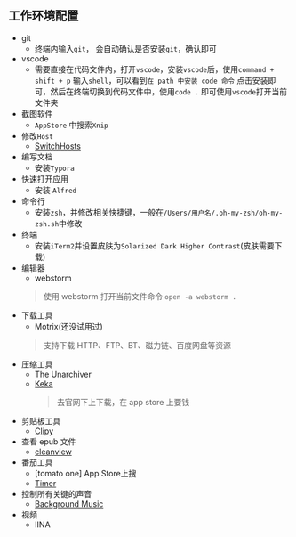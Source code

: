 ## 工作环境配置
- git
    - 终端内输入`git`， 会自动确认是否安装`git`，确认即可
- vscode
    - 需要直接在代码文件内，打开`vscode`，安装`vscode`后，使用`command + shift + p` 输入`shell`，可以看到`在 path 中安装 code 命令`
     点击安装即可，然后在终端切换到代码文件中，使用`code .` 即可使用`vscode`打开当前文件夹
- 截图软件
    - `AppStore` 中搜索`Xnip`
- 修改`Host`
    - [SwitchHosts](https://github.com/oldj/SwitchHosts)
- 编写文档
    - 安装`Typora`
- 快速打开应用
    - 安装 `Alfred`
- 命令行
    - 安装`zsh`，并修改相关快捷键，一般在`/Users/用户名/.oh-my-zsh/oh-my-zsh.sh`中修改
- 终端
    - 安装`iTerm2`并设置皮肤为`Solarized Dark Higher Contrast`(皮肤需要下载)
- 编辑器
    - webstorm
    > 使用 webstorm 打开当前文件命令 `open -a webstorm .`
- 下载工具
    - Motrix(还没试用过)
    > 支持下载 HTTP、FTP、BT、磁力链、百度网盘等资源    
- 压缩工具
    - The Unarchiver
    - [Keka](https://www.keka.io/en/)
        > 去官网下上下载，在 app store 上要钱
- 剪贴板工具
    - [Clipy](https://clipy-app.com/)
- 查看 epub 文件
    - [cleanview](https://xclient.info/s/clearview.html)    
- 番茄工具
    - [tomato one]  App Store上搜
    - [Timer](https://github.com/michaelvillar/timer-app)
- 控制所有关键的声音
    - [Background Music](https://github.com/kyleneideck/BackgroundMusic)
- 视频
    - IINA         
